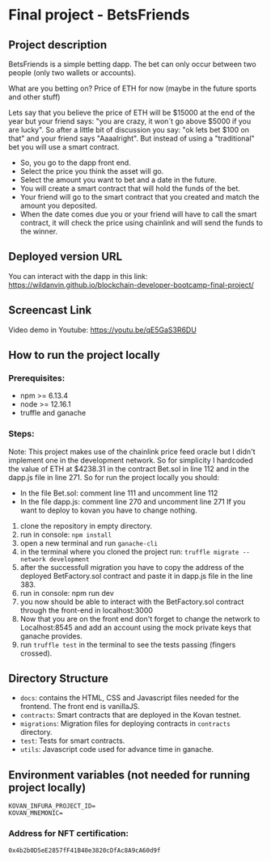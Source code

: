 # Final project - BetsFriends
## Project description
BetsFriends is a simple betting dapp. 
The bet can only occur between two people (only two wallets or accounts).

What are you betting on? Price of ETH for now (maybe in the future sports and other stuff)
 
Lets say that you believe the price of ETH will be $15000 at the end of the year but your friend says: "you are crazy, it won´t go above $5000 if you are lucky". So after a little bit of discussion you say: "ok lets bet $100 on that" and your friend says "Aaaalright". But instead of using a "traditional" bet you will use a smart contract. 

- So, you go to the dapp front end. 
- Select the price you think the asset will go.
- Select the amount you want to bet and a date in the future.
- You will create a smart contract that will hold the funds of the bet.
- Your friend will go to the smart contract that you created and match the amount you deposited.
- When the date comes due you or your friend will have to call the smart contract, it will check the price using chainlink and will send the funds to the winner.

## Deployed version URL
You can interact with the dapp in this link:
https://wildanvin.github.io/blockchain-developer-bootcamp-final-project/

## Screencast Link
Video demo in Youtube: https://youtu.be/qE5GaS3R6DU
## How to run the project locally
### Prerequisites:
- npm >= 6.13.4
- node >= 12.16.1
- truffle and ganache
### Steps:
Note: This project makes use of the chainlink price feed oracle but I didn't implement one in the development network. So for simplicity I hardcoded the value of ETH at $4238.31 in the contract Bet.sol in line 112 and in the dapp.js file in line 271.
So for run the project locally you should:
- In the file Bet.sol: comment line 111 and uncomment line 112
- In the file dapp.js: comment line 270 and uncomment line 271
If you want to deploy to kovan you have to change nothing.

1. clone the repository in empty directory.
2. run in console: `npm install`
3. open a new terminal and run `ganache-cli`
4. in the terminal where you cloned the project run: `truffle migrate --network development`
5. after the successfull migration you have to copy the address of the deployed BetFactory.sol contract and paste it in dapp.js file in the line 383.
6. run in console: npm run dev
7. you now should be able to interact with the BetFactory.sol contract through the front-end in localhost:3000
8. Now that you are on the front end don't forget to change the network to Localhost:8545 and add an account using the mock private keys that ganache provides. 
9. run `truffle test` in the terminal to see the tests passing (fingers crossed).


## Directory Structure

- `docs`: contains the HTML, CSS and Javascript files needed for the frontend. The front end is vanillaJS.
- `contracts`: Smart contracts that are deployed in the Kovan testnet.
- `migrations`: Migration files for deploying contracts in `contracts` directory.
- `test`: Tests for smart contracts.
- `utils`: Javascript code used for advance time in ganache.

## Environment variables (not needed for running project locally)
```
KOVAN_INFURA_PROJECT_ID=
KOVAN_MNEMONIC=
```

### Address for NFT certification:
`0x4b2b0D5eE2857fF41B40e3820cDfAc8A9cA60d9f`












